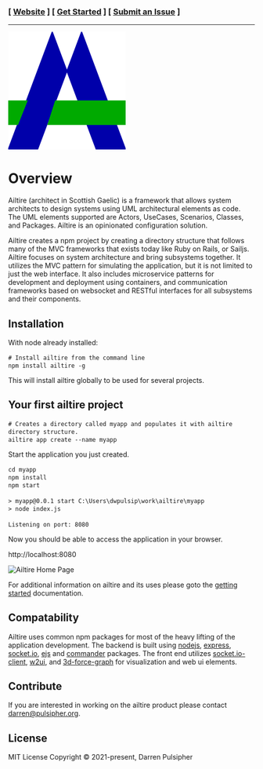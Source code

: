 ###  [ [__Website__](https://madajaju.github.io/ailtire) ] [ [Get Started](https://madajaju.github.io/ailtire/gettingstarted) ] [ [Submit an Issue](https://github.com/madajaju/ailtire/issues) ]

--- 

![Ailtire Logo](./docs/logo.svg)
# Overview 


Ailtire (architect in Scottish Gaelic) is a framework that allows system architects to design systems using UML
architectural elements as code. The UML elements supported are Actors, UseCases, Scenarios, Classes, and Packages.
Ailtire is an opinionated configuration solution.

Ailtire creates a npm project by creating a directory structure that follows many of the MVC frameworks that exists
today like Ruby on Rails, or Sailjs. Ailtire focuses on system architecture and bring subsystems together. It utilizes
the MVC pattern for simulating the application, but it is not limited to just the web interface. It also includes
microservice patterns for development and deployment using containers, and communication frameworks based on websocket
and RESTful interfaces for all subsystems and their components.

## Installation

With node already installed:

```shell
# Install ailtire from the command line
npm install ailtire -g
```

This will install ailtire globally to be used for several projects.

## Your first ailtire project

```shell
# Creates a directory called myapp and populates it with ailtire directory structure.
ailtire app create --name myapp
```

Start the application you just created.

```shell
cd myapp
npm install
npm start

> myapp@0.0.1 start C:\Users\dwpulsip\work\ailtire\myapp
> node index.js

Listening on port: 8080

```

Now you should be able to access the application in your browser.

http://localhost:8080

![Ailtire Home Page](docs/ailtire.png)

For additional information on ailtire and its uses please goto
the [getting started](https://madajaju.github.io/ailtire/getting-started) documentation.

## Compatability

Ailtire uses common npm packages for most of the heavy lifting of the application development. The backend is built
using
[nodejs](http://nodejs.org), [express](http://expressjs.com), [socket.io](http://socket.io), [ejs](https://ejs.co/)
and [commander](https://www.npmjs.com/package/commander) packages. The front end
utilizes [socket.io-client](http://socket.io), [w2ui](http://w2ui.com),
and [3d-force-graph](https://www.npmjs.com/package/3d-force-graph) for visualization and web ui elements.

## Contribute

If you are interested in working on the ailtire product please contact darren@pulsipher.org.

## License
MIT License Copyright © 2021-present, Darren Pulsipher
